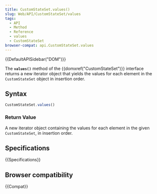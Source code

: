 ```yaml
---
title: CustomStateSet.values()
slug: Web/API/CustomStateSet/values
tags:
  - API
  - Method
  - Reference
  - values
  - CustomStateSet
browser-compat: api.CustomStateSet.values
---
```

{{DefaultAPISidebar("DOM")}}

The **`values()`** method of the {{domxref("CustomStateSet")}} interface returns a new iterator object that yields the values for each element in the `CustomStateSet` object in insertion order.

## Syntax

```js
CustomStateSet.values()
```

### Return Value

A new iterator object containing the values for each element in the given `CustomStateSet`, in insertion order.

## Specifications

{{Specifications}}

## Browser compatibility

{{Compat}}
